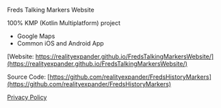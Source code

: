
Freds Talking Markers Website

100% KMP (Kotlin Multiplatform) project
- Google Maps
- Common iOS and Android App

[Website: https://realityexpander.github.io/FredsTalkingMarkersWebsite/](https://realityexpander.github.io/FredsTalkingMarkersWebsite/)


Source Code: [https://github.com/realityexpander/FredsHistoryMarkers](https://github.com/realityexpander/FredsHistoryMarkers)

[Privacy Policy](privacy-policy.html)
